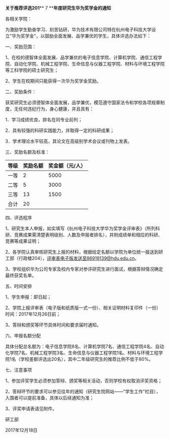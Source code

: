 **关于推荐评选201**** 7 ****年度研究生华为奖学金的通知**

各相关学院：

为激励学生勤奋学习、刻苦钻研，华为技术有限公司特在杭州电子科技大学设立&quot;华为奖学金&quot;，以鼓励全面发展、品学兼优的学生，具体评选办法如下：

一、奖励范围：

1、在校的德智体全面发展、品学兼优的电子信息学院、计算机学院、通信工程学院、自动化学院、机械工程学院、生命信息与仪器工程学院、材料与环境工程学院等工科学院的硕士研究生；

2、学生在校期间只能获得一次华为奖学金奖励。

二、奖励条件：

获奖研究生必须德智体全面发展，品学兼优，模范遵守国家法令和学校各项规章制度，无任何违纪行为，身心健康，并且具有：

1．学习成绩优良，排名在同专业前列；

2．具有较强的科研实践能力，并取得一定的科研成果；

3．学术理论水平较高，其论文在高级别学术会议或刊物上发表。

三、奖励名额及标准：

| 等级 | 奖励名额 | 奖金额（元/人） |
| --- | --- | --- |
| 一等 | 2 | 5000 |
| 二等 | 5 | 3000 |
| 三等 | 13 | 1500 |
| 合计 | 20 |   |

四、评选程序

1、研究生本人申报，如实填写《杭州电子科技大学华为奖学金评审表》（所列科研、竞赛成果需清楚表明级别、人数及申报者排名），并附成绩单和相应的科研、竞赛等成果证明；

2、各学院认真审核研究生上报的材料，根据给定名额以学院为单位统一报送到研工部（行政楼204），评审表电子版发送至86919139@hdu.edu.cn。

3、学校组织华为公司专家及校内专家对参评研究生进行面试，根据答辩情况确定最终获奖名单。

五、时间安排

1、学生申报：即日起；

2、学院上报评审表（电子版和纸质版一式一份）、相关证明材料复印件（一份）时间：2017年12月26日前；

3、答辩和颁奖等环节具体时间和要求届时通知。

六、申报名额分配

具体分配总名额为：电子信息学院8名、计算机学院7名、通信工程学院4名、自动化学院7名、机械工程学院3名、生命信息与仪器工程学院1名、材料与环境工程学院1名（学校差额评选出20名），其中二年级研究生的推荐比例不低于80%。

七、注意事项

1、参加评奖学生必须参加答辩、颁奖等相关活动，否则学校有权取消评奖资格；

2、答辩环节的要求可以参见往年的通知（研究生院网站——&quot;学生工作&quot;栏目），入围者可以提前准备，具体以后续通知为准；

3、评奖申请表请见附件。

研工部

2017年12月18日
